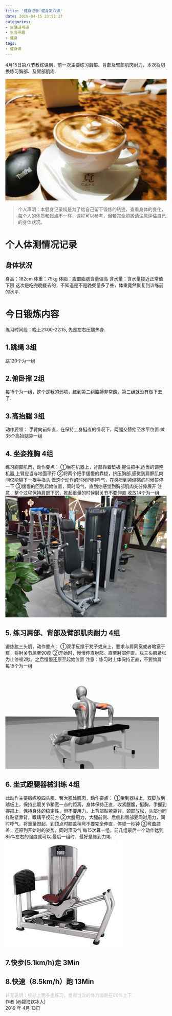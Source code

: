 ```yaml
---
title: '健身记录-健身第八课'
date: 2019-04-15 23:51:27
categories:
- 生活道可道
- 生当寻趣
- 健身
tags:
- 健身课
---
```



4月15日第八节教练课到，前一次主要练习肩部、背部及臂部肌肉耐力，本次将切换练习胸部、及臂部肌肉.

![](https://raw.githubusercontent.com/liruixue/muqiaosite/master/images/life-gym/class8-home.jpg)
<!-- more -->
>个人声明：本健身记录纯是为了给自己留下锻炼的轨迹，查看身体的变化，每个人的体质和起点不一样，课程可以参考，但若完全照搬请注意评估自己的身体状况。


#  个人体测情况记录
##  身体状况
身高：182cm
体重：75kg
体脂：腹部脂肪含量偏高
含水量：含水量接近正常值下限
这次是吃完晚餐去的，不知道是不是晚餐量多了些，体重竟然恢复到训练前的水平.
#  今日锻炼内容
练习时间段：晚上21:00-22:15, 先是左右压腿热身.
##  1.跳绳   3组
跳120个为一组
##  2.俯卧撑 2组
每15个为一组，这个是我的弱项，练到第二组胳膊非常酸，第三组就没有做下去了.
##  3.高抬腿   3组
动作要领：
手臂向前伸直，在保持上身挺直的情况下，两腿交替抬至水平位置
做35个高抬腿算一组
##  4. 坐姿推胸  4组
练习胸部肌肉，动作要点：
①坐在机器上，背部靠着垫板,握住把手,适当的调整机器,上臂应当与地面平行
②将两个把手缓慢的靠拢，挤压胸部,感觉到肩胛肌肉间仅能容下一根手指头.做这个动作的时候同时呼气，在感觉到紧缩感的时候暂停一下
③缓慢的回到起始位置，同时吸气，直到你感觉到胸部肌肉充分伸展开
注意：整个过程保持肩部下沉，推起重量的时候肘关节不要伸直
收放14个为一组
![](https://raw.githubusercontent.com/liruixue/muqiaosite/master/images/life-gym/class4-seat-chest.jpg)
##  5. 练习肩部、背部及臂部肌肉耐力  4组
锻炼肱三头肌，动作要点：
①双手反撑于凳子或床上，要求与肩同宽或者略宽于肩，将肘关节屈至90度
②开始时，慢慢伸直肘部。直至肘部伸直。肱三头肌紧张为止停顿2秒。之后慢慢还原至起始位置
注意：练习时上体保持正直，不要耸肩
每15个为一组
![](https://raw.githubusercontent.com/liruixue/muqiaosite/master/images/life-gym/class8-qubi.gif)
##  6. 坐式蹬腿器械训练  4组
此动作主要锻练股四头肌、臀大肌处肌肉，动作要点：
①坐到器械上，双脚放到踏板上，保持比髋关节稍宽一点的距离，身体保持正直，收紧腰腹，挺胸，手握到握把上，保持身体的稳定性，但不要用力，上背部贴紧靠背，颈部放松，头部也同样贴紧靠背，眼睛平视前方
②大腿用力，大腿前侧、后侧和臀部要同时用力，同时呼气，将重量蹬起，到顶点时膝盖稍弯不要完全伸直，停顿一秒钟
③弯曲膝盖，还原到开始时的姿势，同时深吸气
每15次算一组，前几组最后一个动作达到85%左右的强度就可以.最后一组时，最好是练到力竭.
![](https://raw.githubusercontent.com/liruixue/muqiaosite/master/images/life-gym/class6-press-leg.jpg)

##  7.快步(5.1km/h)走      3Min
##  8.快速（8.5km/h）跑      13Min 

<font color=#c3c3c3>补充说明：经过上面多组练习，觉得当次的体力消耗在80%上下.</font>
</br>
作者 [@碧海饮冰人]    
2019 年 4月 13日    



